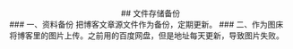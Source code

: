 <center>## 文件存储备份</center>
### 一、资料备份
把博客文章源文件作为备份，定期更新。
### 二、作为图床
将博客里的图片上传。之前用的百度网盘，但是地址每天更新，导致图片失败。
